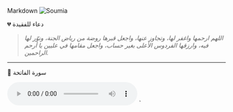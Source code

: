 Markdown
![Soumia](./soumia.jpg)


💔 دعاء للفقيدة

> *اللهم ارحمها واغفر لها، وتجاوز عنها، واجعل قبرها روضة من رياض الجنة، ونوّر لها فيه، وارزقها الفردوس الأعلى بغير حساب، واجعل مقامها في عليين يا أرحم الراحمين.*

---

📖 سورة الفاتحة

<audio controls autoplay>
  <source src="https://server6.mp3quran.net/ajm/001.mp3" type="audio/mpeg">
  
</audio>
`
